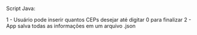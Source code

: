 Script Java:

1 - Usuário pode inserir quantos CEPs desejar até digitar 0 para finalizar
2 - App salva todas as informações em um arquivo .json
